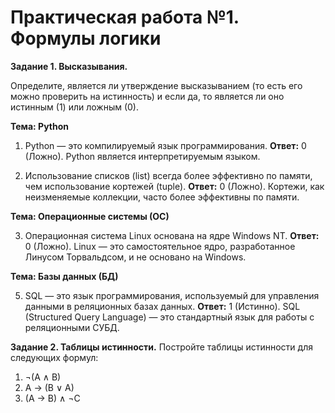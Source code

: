 # Практическая работа №1. Формулы логики

**Задание 1. Высказывания.**

Определите, является ли утверждение высказыванием (то есть его можно проверить на истинность) и если да, то является ли оно истинным (1) или ложным (0).

**Тема: Python**

1. Python — это компилируемый язык программирования.
**Ответ:** 0 (Ложно). Python является интерпретируемым языком.

2. Использование списков (list) всегда более эффективно по памяти, чем использование кортежей (tuple).
**Ответ:** 0 (Ложно). Кортежи, как неизменяемые коллекции, часто более эффективны по памяти.

**Тема: Операционные системы (ОС)**

3. Операционная система Linux основана на ядре Windows NT.
**Ответ:** 0 (Ложно). Linux — это самостоятельное ядро, разработанное Линусом Торвальдсом, и не основано на Windows.

**Тема: Базы данных (БД)**

5. SQL — это язык программирования, используемый для управления данными в реляционных базах данных.
**Ответ:** 1 (Истинно). SQL (Structured Query Language) — это стандартный язык для работы с реляционными СУБД.

**Задание 2. Таблицы истинности.**
Постройте таблицы истинности для следующих формул:
1.  ¬(A ∧ B)
2.  A → (B ∨ A)
3. (A → B) ∧ ¬C